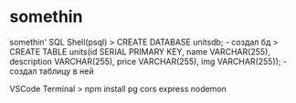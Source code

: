 # somethin
somethin'
SQL Shell(psql) > CREATE DATABASE unitsdb; - создал бд
                > CREATE TABLE units(id SERIAL PRIMARY KEY, name VARCHAR(255), description VARCHAR(255), price VARCHAR(255), img VARCHAR(255)); - создал таблицу в ней

VSCode Terminal > npm install pg cors express nodemon
